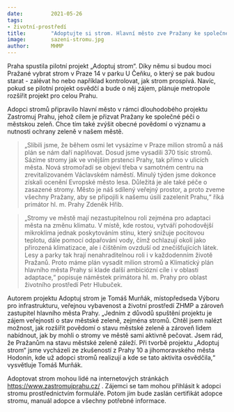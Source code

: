 ```yaml
---
date:         2021-05-26
tags:         
- životní-prostředí
title:        "Adoptujte si strom. Hlavní město zve Pražany ke společné péči o městské stromy"
image: 	      sazeni-stromu.jpg
author:       MHMP
---
```


Praha spustila pilotní projekt „Adoptuj strom“. Díky němu si budou moci Pražané vybrat strom v Praze 14 v parku U Čeňku, o který se pak budou starat - zalévat ho nebo například kontrolovat, jak strom prospívá. Navíc, pokud se pilotní projekt osvědčí a bude o něj zájem, plánuje metropole rozšířit projekt pro celou Prahu. 

Adopci stromů připravilo hlavní město v rámci dlouhodobého projektu Zastromuj Prahu, jehož cílem je přizvat Pražany ke společné péči o městskou zeleň. Chce tím také zvýšit obecné povědomí o významu a nutnosti ochrany zeleně v našem městě. 

> „Slíbili jsme, že během osmi let vysázíme v Praze milion stromů a náš plán se nám daří naplňovat. Dosud jsme vysadili 370 tisíc stromů. Sázíme stromy jak ve vnějším prstenci Prahy, tak přímo v ulicích města. Nová stromořadí se objeví třeba v samotném centru na zrevitalizovaném Václavském náměstí. Minulý týden jsme dokonce získali ocenění Evropské město lesa. Důležitá je ale také péče o zasazené stromy. Město je náš sdílený veřejný prostor, a proto zveme všechny Pražany, aby se připojili k našemu úsilí zazelenit Prahu,“ říká primátor hl. m. Prahy Zdeněk Hřib. 

> „Stromy ve městě mají nezastupitelnou roli zejména pro adaptaci města na změnu klimatu. V místě, kde rostou, vytváří pohodovější mikroklima jednak poskytováním stínu, který snižuje pocitovou teplotu, dále pomocí odpařování vody, čímž ochlazují okolí jako přirozená klimatizace, ale i čištěním ovzduší od znečišťujících látek. Lesy a parky tak hrají nenahraditelnou roli i v každodenním životě Pražanů. Proto máme plán vysadit milion stromů a Klimatický plán hlavního města Prahy si klade další ambiciózní cíle i v oblasti adaptace,“ popisuje náměstek primátora hl. m. Prahy pro oblast životního prostředí Petr Hlubuček.

Autorem projektu Adoptuj strom je Tomáš Murňák, místopředseda Výboru pro infrastrukturu, veřejnou vybavenost a životní prostředí ZHMP a zároveň zastupitel hlavního města Prahy. „Jedním z důvodů spuštění projektu je zájem veřejnosti o stav městské zeleně, zejména stromů. Chtěl jsem nalézt možnost, jak rozšířit povědomí o stavu městské zeleně a zároveň lidem nabídnout, jak by mohli o stromy ve městě sami aktivně pečovat. Jsem rád, že Pražanům na stavu městské zeleně záleží. Při tvorbě projektu „Adoptuj strom“ jsme vycházeli ze zkušeností z Prahy 10 a jihomoravského města Hodonín, kde už adopci stromů realizují a kde se tato aktivita osvědčila,“ vysvětluje Tomáš Murňák.

Adoptovat strom mohou lidé na internetových stránkách https://www.zastromujprahu.cz/ . Zájemci se tam mohou přihlásit k adopci stromu prostřednictvím formuláře. Potom jim bude zaslán certifikát adopce stromu, manuál adopce a všechny potřebné informace.
